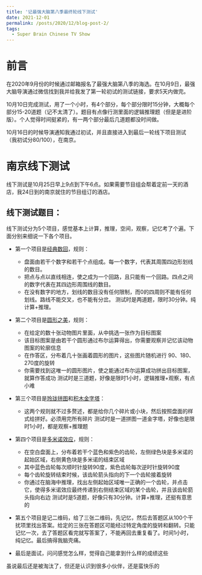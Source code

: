 ```yaml
---
title: '记最强大脑第八季最终轮线下测试'
date: 2021-12-01
permalink: /posts/2020/12/blog-post-2/
tags:
  - Super Brain Chinese TV Show
---
```


# 前言

在2020年9月份的时候通过邮箱报名了最强大脑第八季的海选。在10月9日，最强大脑导演通过微信找到我并给我发了第一轮初试的测试链接，要求5天内做完。

10月10日完成测试，用了一个小时，有4个部分，每个部分限时15分钟，大概每个部分15-20道题（记不太清了）。题目有点像行测里面的逻辑推理题（但是是进阶版）。个人觉得时间挺紧的，有一两个部分最后几道题都没时间做。

10月16日的时候导演通知我通过初试，并且直接进入到最后一轮线下项目测试（我初试分80/100），在南京。

# 南京线下测试

线下测试是10月25日早上9点到下午6点。如果需要节目组会帮着定前一天的酒店，我24日到的南京就住的节目组订的酒店。

## 线下测试题目：

线下测试分为5个项目，感觉基本上计算，推理，空间，观察，记忆考了个遍。下面分别来细说一下各个项目。

* 第一个项目是[经典数回](http://www.426s.com/game/1063)，规则：
  - 盘面由若干个数字和若干个点组成。每一个数字，代表其周围四边形划线的数目。
  - 把点与点以直线相连，使之成为一个回路，且只能有一个回路。四点之间的数字代表在其四边形周围线的数目。
  - 在没有数字的地方，划线的数目没有任何限制，而0的四周则不能有任何划线。路线不能交叉，也不能有分岔。
  测试时是两道题，限时30分钟。纯计算+推理。

* 第二个项目是[圆形之美](http://www.426s.com/game/1043)，规则：
  - 在给定的数十张动物图片里面，从中挑选一张作为目标图案
  - 该目标图案是由若干个圆形通过布尔运算得出，你需要观察并记忆该动物图案的轮廓信息
  - 在作答区，分布着几十张画着圆形的图片，这些图片随机进行 90、180、270度的旋转
  - 你需要找到这唯一的圆形图片，使之能通过布尔运算成功拼出目标图案，就算作答成功
  测试时是三道题，好像是限时1小时，逻辑推理+观察，有点小难

* 第三个项目是[玲珑拼图](http://www.426s.com/game/1051)和[积木金字塔](https://www.sohu.com/a/416639392_99994982)：
  - 这两个规则就不过多赘述，都是给你几个碎片或小块，然后按照盘面的样式给拼好。必须用完所有碎片
  测试时是一道拼图一道金字塔，好像也是限时1小时，都是观察+推理题

* 第四个项目是[多米诺效应](http://www.426s.com/game/1029)，规则：
  - 在空白盘面上，分布着若干个蓝色和紫色的齿轮，左侧绿色块是多米诺的起始区域，右侧黄色块是多米诺的结束区域
  - 其中蓝色齿轮每次顺时针旋转90度，紫色齿轮每次逆时针旋转90度
  - 每个齿轮旋转结束时候，该齿轮箭头指向的下一个齿轮接着旋转
  - 你通过在脑海中推理，找出左侧起始区域唯一正确的一个齿轮，并点击它，使得多米诺效应最终传递到右侧结束区域的某个齿轮，并且该齿轮箭头指向右边
  测试时是5道题，好像只有30分钟。计算+推理，还挺有意思的

* 第五个项目是记二维码，给了三张二维码，先记忆，然后去答题区从100个干扰项里找出答案。给定的三张在答题区可能经过特定角度的旋转和翻转。只能记忆一次，去了答题区看完就写答案了，不能再回去重复看了。时间1小时，纯记忆。最后搞得我脑壳痛。

* 最后是面试，问问感觉怎么样，觉得自己能拿到什么样的成绩这些

虽说最后还是被淘汰了，但还是认识到很多小伙伴，还是蛮快乐的
